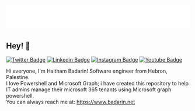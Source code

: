 <h1 align="center">
  <img src="https://github.com/hhbadarin/MSgraph/blob/main/name.svg" alt="Haitham Badarin" />
</h1>

## Hey! 👋
[![Twitter Badge](https://img.shields.io/badge/-Twitter-00acee?style=flat-square&logo=Twitter&logoColor=white)](https://twitter.com/hhbadarin)
[![Linkedin Badge](https://img.shields.io/badge/-LinkedIn-0e76a8?style=flat-square&logo=Linkedin&logoColor=white)](https://linkedin.com/in/hhbadarin)
[![Instagram Badge](https://img.shields.io/badge/-Instagram-e4405f?style=flat-square&logo=Instagram&logoColor=white)](https://instagram.com/hhbadarin/)
[![Youtube Badge](https://img.shields.io/youtube/channel/subscribers/UCB7RG_c1VhfUTFq0_Vw1Pjg)](https://Youtube.com/hhbadarin/)

Hi everyone, I'm Haitham Badarin! Software engineer from Hebron, Palestine.<br> 
I love Powershell and Microsoft Graph; i have created this repository to help IT admins manage their microsoft 365 tenants using Microsoft graph powershell.<br>
You can always reach me at: https://www.badarin.net
